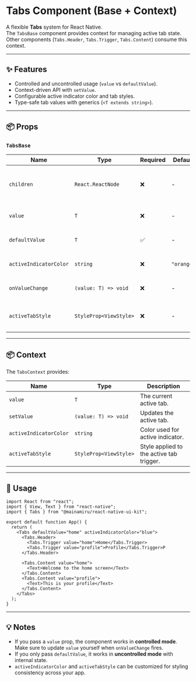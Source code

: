 # Tabs Component (Base + Context)

A flexible **Tabs** system for React Native.  
The `TabsBase` component provides context for managing active tab state.  
Other components (`Tabs.Header`, `Tabs.Trigger`, `Tabs.Content`) consume this context.

---

## ✨ Features

- Controlled and uncontrolled usage (`value` vs `defaultValue`).
- Context-driven API with `setValue`.
- Configurable active indicator color and tab styles.
- Type-safe tab values with generics (`<T extends string>`).

---

## 📦 Props

### `TabsBase`

| Name                   | Type                   | Required | Default    | Description                                          |
| ---------------------- | ---------------------- | -------- | ---------- | ---------------------------------------------------- |
| `children`             | `React.ReactNode`      | ❌       | -          | Tabs subcomponents (`Header`, `Trigger`, `Content`). |
| `value`                | `T`                    | ❌       | -          | Controlled active tab value.                         |
| `defaultValue`         | `T`                    | ✅       | -          | Initial tab value when uncontrolled.                 |
| `activeIndicatorColor` | `string`               | ❌       | `"orange"` | Color of the active tab indicator.                   |
| `onValueChange`        | `(value: T) => void`   | ❌       | -          | Callback fired when the active tab changes.          |
| `activeTabStyle`       | `StyleProp<ViewStyle>` | ❌       | -          | Custom style applied to the active tab trigger.      |

---

## 📦 Context

The `TabsContext` provides:

| Name                   | Type                   | Description                              |
| ---------------------- | ---------------------- | ---------------------------------------- |
| `value`                | `T`                    | The current active tab.                  |
| `setValue`             | `(value: T) => void`   | Updates the active tab.                  |
| `activeIndicatorColor` | `string`               | Color used for active indicator.         |
| `activeTabStyle`       | `StyleProp<ViewStyle>` | Style applied to the active tab trigger. |

---

## 🚀 Usage

```tsx
import React from "react";
import { View, Text } from "react-native";
import { Tabs } from "@mainamiru/react-native-ui-kit";

export default function App() {
  return (
    <Tabs defaultValue="home" activeIndicatorColor="blue">
      <Tabs.Header>
        <Tabs.Trigger value="home">Home</Tabs.Trigger>
        <Tabs.Trigger value="profile">Profile</Tabs.Trigger>P
      </Tabs.Header>

      <Tabs.Content value="home">
        <Text>Welcome to the home screen</Text>
      </Tabs.Content>
      <Tabs.Content value="profile">
        <Text>This is your profile</Text>
      </Tabs.Content>
    </Tabs>
  );
}
```

---

## 💡 Notes

- If you pass a `value` prop, the component works in **controlled mode**. Make sure to update `value` yourself when `onValueChange` fires.
- If you only pass `defaultValue`, it works in **uncontrolled mode** with internal state.
- `activeIndicatorColor` and `activeTabStyle` can be customized for styling consistency across your app.
